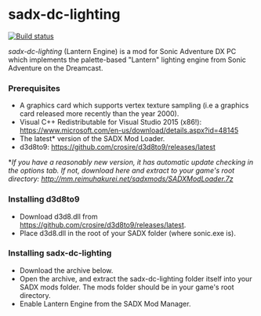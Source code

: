 # sadx-dc-lighting
[![Build status](https://ci.appveyor.com/api/projects/status/0xab7rqxy33nv835?svg=true)](https://ci.appveyor.com/project/SonicFreak94/sadx-dc-lighting)

*sadx-dc-lighting* (Lantern Engine) is a mod for Sonic Adventure DX PC which implements the palette-based "Lantern" lighting engine from Sonic Adventure on the Dreamcast.

### Prerequisites
- A graphics card which supports vertex texture sampling (i.e a graphics card released more recently than the year 2000).
- Visual C++ Redistributable for Visual Studio 2015 (x86!): https://www.microsoft.com/en-us/download/details.aspx?id=48145
- The latest* version of the SADX Mod Loader.
- d3d8to9: https://github.com/crosire/d3d8to9/releases/latest

\**If you have a reasonably new version, it has automatic update checking in the options tab. If not, download here and extract to your game's root directory: http://mm.reimuhakurei.net/sadxmods/SADXModLoader.7z*

### Installing d3d8to9
- Download d3d8.dll from https://github.com/crosire/d3d8to9/releases/latest.
- Place d3d8.dll in the root of your SADX folder (where sonic.exe is).

### Installing sadx-dc-lighting
- Download the archive below.
- Open the archive, and extract the sadx-dc-lighting folder itself into your SADX mods folder. The mods folder should be in your game's root directory.
- Enable Lantern Engine from the SADX Mod Manager.
